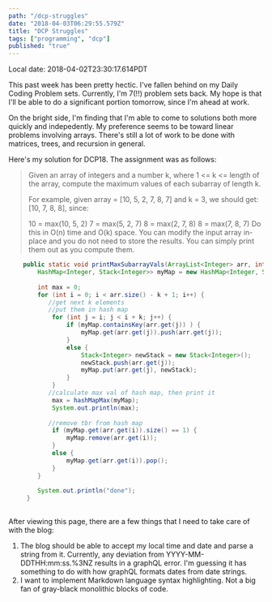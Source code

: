 ```yaml
---
path: "/dcp-struggles"
date: "2018-04-03T06:29:55.579Z"
title: "DCP Struggles"
tags: ["programming", "dcp"]
published: "true"
---
```

Local date: 2018-04-02T23:30:17.614PDT

This past week has been pretty hectic. I've fallen behind on my Daily Coding Problem sets. Currently, I'm 7(!!) problem sets back. My hope is that I'll be able to do a significant portion tomorrow, since I'm ahead at work.

On the bright side, I'm finding that I'm able to come to solutions both more quickly and indepedently. My preference seems to be toward linear problems involving arrays. There's still a lot of work to be done with matrices, trees, and recursion in general.

Here's my solution for DCP18. The assignment was as follows:

>Given an array of integers and a number k, where 1 <= k <= length of the array, compute the maximum values of each subarray of length k.
>
>For example, given array = [10, 5, 2, 7, 8, 7] and k = 3, we should get: [10, 7, 8, 8], since:
>
>10 = max(10, 5, 2)
>7 = max(5, 2, 7)
>8 = max(2, 7, 8)
>8 = max(7, 8, 7)
>Do this in O(n) time and O(k) space. You can modify the input array in-place and you do not need to store the results. You can simply print them out as you compute them.

```java
    public static void printMaxSubarrayVals(ArrayList<Integer> arr, int k) {
        HashMap<Integer, Stack<Integer>> myMap = new HashMap<Integer, Stack<Integer>>();
        
        int max = 0;
        for (int i = 0; i < arr.size() - k + 1; i++) {
           //get next k elements
           //put them in hash map
            for (int j = i; j < i + k; j++) {
                if (myMap.containsKey(arr.get(j)) ) {
                    myMap.get(arr.get(j)).push(arr.get(j));
                }
                else {
                    Stack<Integer> newStack = new Stack<Integer>();
                    newStack.push(arr.get(j));
                    myMap.put(arr.get(j), newStack);
                }
            }
           //calculate max val of hash map, then print it
            max = hashMapMax(myMap);
            System.out.println(max);
            
           //remove tbr from hash map
            if (myMap.get(arr.get(i)).size() == 1) {
                myMap.remove(arr.get(i));
            }
            else {
                myMap.get(arr.get(i)).pop();
            }
        }
        
        System.out.println("done");
     }
    
```

After viewing this page, there are a few things that I need to take care of with the blog:

1. The blog should be able to accept my local time and date and parse a string from it. Currently, any deviation from
YYYY-MM-DDTHH:mm:ss.%3NZ results in a graphQL error. I'm guessing it has something to do with how graphQL formats dates from date strings.
2. I want to implement Markdown language syntax highlighting. Not a big fan of gray-black monolithic blocks of code.
